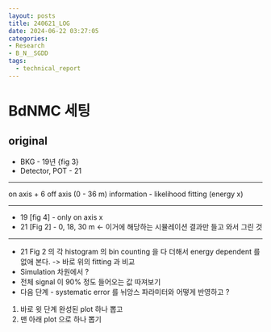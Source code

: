 ```yaml
---
layout: posts
title: 240621_LOG
date: 2024-06-22 03:27:05
categories: 
- Research
- B_N__SGDD
tags:
  - technical_report
---
```

# BdNMC 세팅
## original
- BKG - 19년 {fig 3}
- Detector, POT - 21
- --
on axis +  6 off axis (0 - 36 m) information - likelihood fitting (energy x)

---

- 19 [fig 4] - only on axis x
- 21 [Fig 2] - 0, 18, 30 m <- 이거에 해당하는 시뮬레이션 결과만 들고 와서 그린 것

---

- 21 Fig 2 의 각 histogram 의 bin counting 을 다 더해서 energy dependent 를 없애 본다. -> 바로 위의 fitting 과 비교
- Simulation 차원에서 ? 
- 전체 signal 이 90% 정도 들어오는 값 따져보기
- 다음 단계 - systematic error 를 뉘앙스 파라미터와 어떻게 반영하고 ?

1. 바로 윗 단계 완성된 plot 하나 뽑고
2. 맨 아래 plot 으로 하나 뽑기

